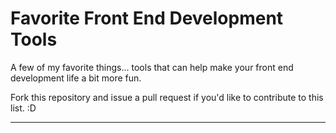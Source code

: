 # Favorite Front End Development Tools
A few of my favorite things... tools that can help make your front end development life a bit more fun.

Fork this repository and issue a pull request if you'd like to contribute to this list. :D
***
